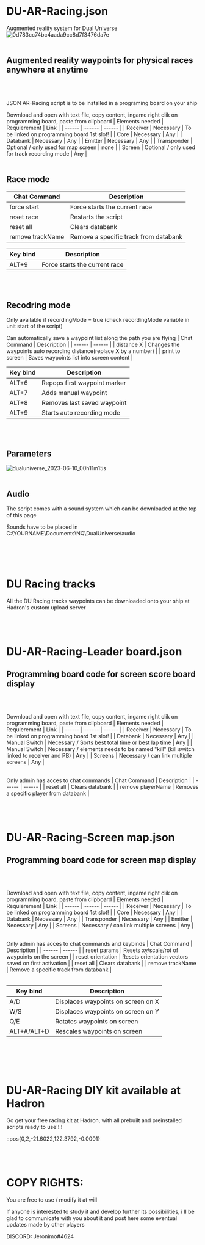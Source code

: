 # DU-AR-Racing.json
Augmented reality system for Dual Universe
![0d783cc74bc4aada9cc8d7f3476da7e](https://github.com/JeronimoDU/DU-AR-Racing-system/assets/75027025/ae2baa7c-b8e3-453a-b2ac-f44ec56d0425)
<br>
<br>

## Augmented reality waypoints for physical races anywhere at anytime
<br>
<br>
  
JSON AR-Racing script is to be installed in a programing board on your ship

Download and open with text file, copy content, ingame right clik on programming board, paste from clipboard
| Elements needed | Requierement | Link |
| ------ | ------ | ------ |
| Receiver | Necessary | To be linked on programming board 1st slot! |
| Core | Necessary | Any |
| Databank | Necessary | Any |
| Emitter | Necessary | Any |
| Transponder | Optional / only used for map screen | none |
| Screen | Optional / only used for track recording mode | Any |
<br>
<br>

## Race mode
| Chat Command | Description |
| ------ | ------ |
| force start | Force starts the current race |
| reset race | Restarts the script |
| reset all | Clears databank |
| remove trackName | Remove a specific track from databank |

| Key bind | Description |
| ------ | ------ |
| ALT+9 | Force starts the current race |
<br>
<br>

## Recodring mode
Only available if recordingMode = true (check recordingMode variable in unit start of the script)

Can automatically save a waypoint list along the path you are flying
| Chat Command | Description |
| ------ | ------ |
| distance X | Changes the waypoints auto recording distance(replace X by a number) |
| print to screen | Saves waypoints list into screen content |

| Key bind | Description |
| ------ | ------ |
| ALT+6 | Repops first waypoint marker |
| ALT+7 | Adds manual waypoint |
| ALT+8 | Removes last saved waypoint |
| ALT+9 | Starts auto recording mode |
<br>
<br>

## Parameters
![dualuniverse_2023-06-10_00h11m15s](https://github.com/JeronimoDU/DU-AR-Racing-system/assets/75027025/57a89026-494f-4d9b-b3c7-5e8217b810b1)
<br>
<br>

## Audio
The script comes with a sound system which can be downloaded at the top of this page

Sounds have to be placed in C:\YOURNAME\Documents\NQ\DualUniverse\audio\
<br>
<br>
<br>
<br>

# DU Racing tracks
All the DU Racing tracks waypoints can be downloaded onto your ship at Hadron's custom upload server
<br>
<br>
<br>
<br>

# DU-AR-Racing-Leader board.json
## Programming board code for screen score board display
<br>
<br>

Download and open with text file, copy content, ingame right clik on programming board, paste from clipboard
| Elements needed | Requierement | Link |
| ------ | ------ | ------ |
| Receiver | Necessary | To be linked on programming board 1st slot! |
| Databank | Necessary | Any |
| Manual Switch | Necessary / Sorts best total time or best lap time | Any |
| Manual Switch | Necessary / elements needs to be named "kill" (kill switch linked to receiver and PB) | Any |
| Screens | Necessary / can link multiple screens | Any |
<br>
<br>

Only admin has acces to chat commands
| Chat Command | Description |
| ------ | ------ |
| reset all | Clears databank |
| remove playerName | Removes a specific player from databank |
<br>
<br>
<br>
<br>

# DU-AR-Racing-Screen map.json
## Programming board code for screen map display
<br>
<br>

Download and open with text file, copy content, ingame right clik on programming board, paste from clipboard
| Elements needed | Requierement | Link |
| ------ | ------ | ------ |
| Receiver | Necessary | To be linked on programming board 1st slot! |
| Core | Necessary | Any |
| Databank | Necessary | Any |
| Transponder | Necessary | Any |
| Emitter | Necessary | Any |
| Screens | Necessary / can link multiple screens | Any |
<br>
<br>

Only admin has acces to chat commands and keybinds
| Chat Command | Description |
| ------ | ------ |
| reset params | Resets xy/scale/rot of waypoints on the screen |
| reset orientation | Resets orientation vectors saved on first activation |
| reset all | Clears databank |
| remove trackName | Remove a specific track from databank |
<br>
<br>

| Key bind | Description |
| ------ | ------ |
| A/D | Displaces waypoints on screen on X |
| W/S | Displaces waypoints on screen on Y |
| Q/E | Rotates waypoints on screen |
| ALT+A/ALT+D | Rescales waypoints on screen |
<br>
<br>
<br>
<br>

# DU-AR-Racing DIY kit available at Hadron

Go get your free racing kit at Hadron, with all prebuilt and preinstalled scripts ready to use!!!!

::pos{0,2,-21.6022,122.3792,-0.0001}
<br>
<br>
<br>
<br>

# COPY RIGHTS:

You are free to use / modify it at will

If anyone is interested to study it and develop further its possibilities, i ll be glad to communicate with you about it and post here some eventual updates made by other players

DISCORD: Jeronimo#4624
